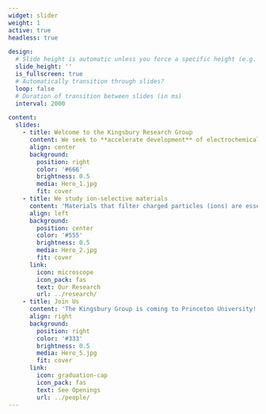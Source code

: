 ```yaml
---
widget: slider
weight: 1
active: true
headless: true

design:
  # Slide height is automatic unless you force a specific height (e.g. '400px')
  slide_height: ''
  is_fullscreen: true
  # Automatically transition through slides?
  loop: false
  # Duration of transition between slides (in ms)
  interval: 2000

content:
  slides:
    - title: Welcome to the Kingsbury Research Group
      content: We seek to **accelerate development** of electrochemical technologies that address environmental challenges related to climate change, water scarcity, and food security.
      align: center
      background:
        position: right
        color: '#666'
        brightness: 0.5
        media: Hero_1.jpg
        fit: cover
    - title: We study ion-selective materials
      content: 'Materials that filter charged particles (ions) are essential components of new clean technologies for water purification and energy production.'
      align: left
      background:
        position: center
        color: '#555'
        brightness: 0.5
        media: Hero_2.jpg
        fit: cover
      link:
        icon: microscope
        icon_pack: fas
        text: Our Research
        url: ../research/
    - title: Join Us
      content: 'The Kingsbury Group is coming to Princeton University! We are recruiting multiple graduate students and postdocs to start in Summer/Fall 2023.'
      align: right
      background:
        position: right
        color: '#333'
        brightness: 0.5
        media: Hero_5.jpg
        fit: cover
      link:
        icon: graduation-cap
        icon_pack: fas
        text: See Openings
        url: ../people/
---
```

